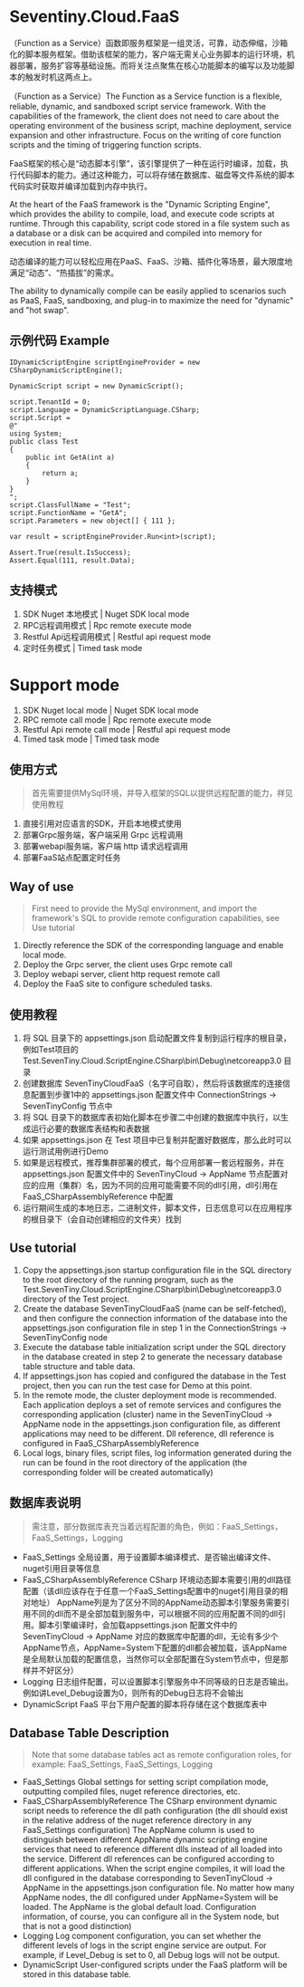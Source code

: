 # Seventiny.Cloud.FaaS
（Function as a Service）函数即服务框架是一组灵活，可靠，动态伸缩，沙箱化的脚本服务框架。借助该框架的能力，客户端无需关心业务脚本的运行环境，机器部署，服务扩容等基础设施。而将关注点聚焦在核心功能脚本的编写以及功能脚本的触发时机这两点上。

（Function as a Service）The Function as a Service function is a flexible, reliable, dynamic, and sandboxed script service framework. With the capabilities of the framework, the client does not need to care about the operating environment of the business script, machine deployment, service expansion and other infrastructure. Focus on the writing of core function scripts and the timing of triggering function scripts.

FaaS框架的核心是“动态脚本引擎”，该引擎提供了一种在运行时编译，加载，执行代码脚本的能力。通过这种能力，可以将存储在数据库、磁盘等文件系统的脚本代码实时获取并编译加载到内存中执行。

At the heart of the FaaS framework is the "Dynamic Scripting Engine", which provides the ability to compile, load, and execute code scripts at runtime. Through this capability, script code stored in a file system such as a database or a disk can be acquired and compiled into memory for execution in real time.

动态编译的能力可以轻松应用在PaaS、FaaS、沙箱、插件化等场景，最大限度地满足“动态”、“热插拔”的需求。

The ability to dynamically compile can be easily applied to scenarios such as PaaS, FaaS, sandboxing, and plug-in to maximize the need for "dynamic" and "hot swap".

## 示例代码 Example
```CSharp
IDynamicScriptEngine scriptEngineProvider = new CSharpDynamicScriptEngine();

DynamicScript script = new DynamicScript();

script.TenantId = 0;
script.Language = DynamicScriptLanguage.CSharp;
script.Script =
@"
using System;
public class Test
{
    public int GetA(int a)
    {
        return a;
    }
}
";
script.ClassFullName = "Test";
script.FunctionName = "GetA";
script.Parameters = new object[] { 111 };

var result = scriptEngineProvider.Run<int>(script);

Assert.True(result.IsSuccess);
Assert.Equal(111, result.Data);
```

## 支持模式
1. SDK Nuget 本地模式 | Nuget SDK local mode
2. RPC远程调用模式 | Rpc remote execute mode
3. Restful Api远程调用模式 | Restful api request mode
4. 定时任务模式 | Timed task mode

# Support mode
1. SDK Nuget local mode | Nuget SDK local mode
2. RPC remote call mode | Rpc remote execute mode
3. Restful Api remote call mode | Restful api request mode
4. Timed task mode | Timed task mode

## 使用方式
> 首先需要提供MySql环境，并导入框架的SQL以提供远程配置的能力，祥见使用教程
1. 直接引用对应语言的SDK，开启本地模式使用
2. 部署Grpc服务端，客户端采用 Grpc 远程调用
3. 部署webapi服务端，客户端 http 请求远程调用
4. 部署FaaS站点配置定时任务

## Way of use
> First need to provide the MySql environment, and import the framework's SQL to provide remote configuration capabilities, see Use tutorial
1. Directly reference the SDK of the corresponding language and enable local mode.
2. Deploy the Grpc server, the client uses Grpc remote call
3. Deploy webapi server, client http request remote call
4. Deploy the FaaS site to configure scheduled tasks.

## 使用教程
1. 将 SQL 目录下的 appsettings.json 启动配置文件复制到运行程序的根目录，例如Test项目的 Test.SevenTiny.Cloud.ScriptEngine.CSharp\bin\Debug\netcoreapp3.0 目录
2. 创建数据库 SevenTinyCloudFaaS（名字可自取），然后将该数据库的连接信息配置到步骤1中的 appsettings.json 配置文件中 ConnectionStrings -> SevenTinyConfig 节点中
3. 将 SQL 目录下的数据库表初始化脚本在步骤二中创建的数据库中执行，以生成运行必要的数据库表结构和表数据
4. 如果 appsettings.json 在 Test 项目中已复制并配置好数据库，那么此时可以运行测试用例进行Demo
5. 如果是远程模式，推荐集群部署的模式，每个应用部署一套远程服务，并在 appsettings.json 配置文件中的 SevenTinyCloud -> AppName 节点配置对应的应用（集群）名，因为不同的应用可能需要不同的dll引用，dll引用在 FaaS_CSharpAssemblyReference 中配置
6. 运行期间生成的本地日志，二进制文件，脚本文件，日志信息可以在应用程序的根目录下（会自动创建相应的文件夹）找到

## Use tutorial
1. Copy the appsettings.json startup configuration file in the SQL directory to the root directory of the running program, such as the Test.SevenTiny.Cloud.ScriptEngine.CSharp\bin\Debug\netcoreapp3.0 directory of the Test project.
2. Create the database SevenTinyCloudFaaS (name can be self-fetched), and then configure the connection information of the database into the appsettings.json configuration file in step 1 in the ConnectionStrings -> SevenTinyConfig node
3. Execute the database table initialization script under the SQL directory in the database created in step 2 to generate the necessary database table structure and table data.
4. If appsettings.json has copied and configured the database in the Test project, then you can run the test case for Demo at this point.
5. In the remote mode, the cluster deployment mode is recommended. Each application deploys a set of remote services and configures the corresponding application (cluster) name in the SevenTinyCloud -> AppName node in the appsettings.json configuration file, as different applications may need to be different. Dll reference, dll reference is configured in FaaS_CSharpAssemblyReference
6. Local logs, binary files, script files, log information generated during the run can be found in the root directory of the application (the corresponding folder will be created automatically)

## 数据库表说明
> 需注意，部分数据库表充当着远程配置的角色，例如：FaaS_Settings，FaaS_Settings，Logging

- FaaS_Settings
全局设置，用于设置脚本编译模式、是否输出编译文件、nuget引用目录等信息
- FaaS_CSharpAssemblyReference
CSharp 环境动态脚本需要引用的dll路径配置（该dll应该存在于任意一个FaaS_Settings配置中的nuget引用目录的相对地址）
AppName列是为了区分不同的AppName动态脚本引擎服务需要引用不同的dll而不是全部加载到服务中，可以根据不同的应用配置不同的dll引用。脚本引擎编译时，会加载appsettings.json 配置文件中的 SevenTinyCloud -> AppName 对应的数据库中配置的dll，无论有多少个AppName节点，AppName=System下配置的dll都会被加载，该AppName是全局默认加载的配置信息，当然你可以全部配置在System节点中，但是那样并不好区分）
- Logging
日志组件配置，可以设置脚本引擎服务中不同等级的日志是否输出。例如讲Level_Debug设置为0，则所有的Debug日志将不会输出
- DynamicScript
FaaS 平台下用户配置的脚本将存储在这个数据库表中

## Database Table Description
> Note that some database tables act as remote configuration roles, for example: FaaS_Settings, FaaS_Settings, Logging

- FaaS_Settings
Global settings for setting script compilation mode, outputting compiled files, nuget reference directories, etc.
- FaaS_CSharpAssemblyReference
The CSharp environment dynamic script needs to reference the dll path configuration (the dll should exist in the relative address of the nuget reference directory in any FaaS_Settings configuration)
The AppName column is used to distinguish between different AppName dynamic scripting engine services that need to reference different dlls instead of all loaded into the service. Different dll references can be configured according to different applications. When the script engine compiles, it will load the dll configured in the database corresponding to SevenTinyCloud -> AppName in the appsettings.json configuration file. No matter how many AppName nodes, the dll configured under AppName=System will be loaded. The AppName is the global default load. Configuration information, of course, you can configure all in the System node, but that is not a good distinction)
- Logging
Log component configuration, you can set whether the different levels of logs in the script engine service are output. For example, if Level_Debug is set to 0, all Debug logs will not be output.
- DynamicScript
User-configured scripts under the FaaS platform will be stored in this database table.